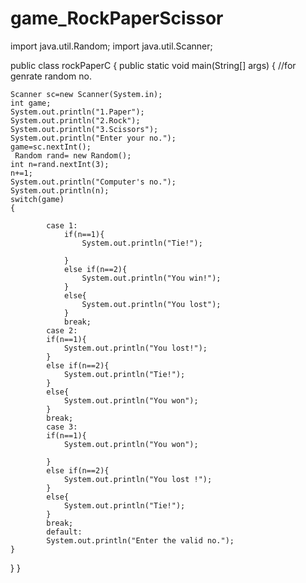 # game_RockPaperScissor
import java.util.Random;
import java.util.Scanner;

public class rockPaperC 
{
    public static void main(String[] args) {
    //for genrate random no.
   
    Scanner sc=new Scanner(System.in);
    int game;
    System.out.println("1.Paper");
    System.out.println("2.Rock");
    System.out.println("3.Scissors");
    System.out.println("Enter your no.");
    game=sc.nextInt();
     Random rand= new Random();
    int n=rand.nextInt(3);
    n+=1;
    System.out.println("Computer's no.");
    System.out.println(n);
    switch(game)
    {
        
            case 1:
                if(n==1){
                    System.out.println("Tie!");

                }
                else if(n==2){
                    System.out.println("You win!");
                }
                else{
                    System.out.println("You lost");
                }
                break;
            case 2:
            if(n==1){
                System.out.println("You lost!");
            }
            else if(n==2){
                System.out.println("Tie!");
            }
            else{
                System.out.println("You won");
            }
            break;
            case 3:
            if(n==1){
                System.out.println("You won");

            }
            else if(n==2){
                System.out.println("You lost !");
            }
            else{
                System.out.println("Tie!");
            }
            break;
            default:
            System.out.println("Enter the valid no.");
    }
}
}
